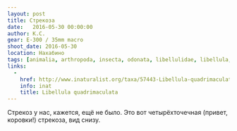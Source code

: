 ```yaml
---
layout: post
title: Стрекоза
date:   2016-05-30 00:00:00
author: К.С.
gear: E-300 / 35mm macro
shoot_date: 2016-05-30
location: Нахабино
tags: [animalia, arthropoda, insecta, odonata, libellulidae, libellula, libellula quadrimaculata]
links:
  -
    href: http://www.inaturalist.org/taxa/57443-Libellula-quadrimaculata
    info: inat
    title: Libellula quadrimaculata
---
```


Стрекоз у нас, кажется, ещё не было. Это вот четырёхточечная (привет, коровки!) стрекоза, вид снизу.
